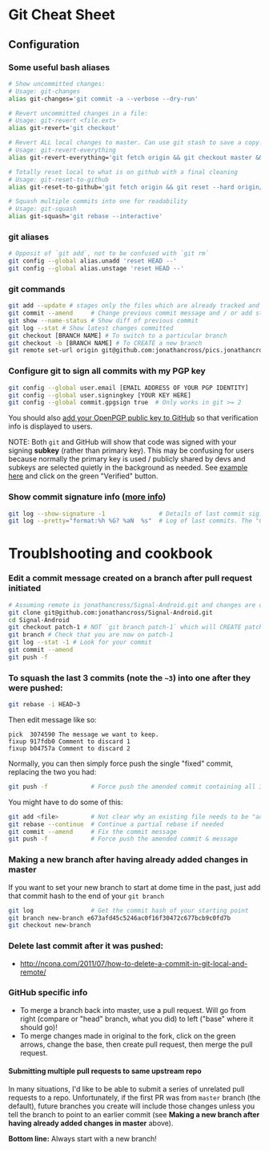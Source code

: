 Git Cheat Sheet
=======================

## Configuration

### Some useful bash aliases
```bash
# Show uncommitted changes:
# Usage: git-changes
alias git-changes='git commit -a --verbose --dry-run'

# Revert uncommitted changes in a file:
# Usage: git-revert <file.ext>
alias git-revert='git checkout'

# Revert ALL local changes to master. Can use git stash to save a copy.
# Usage: git-revert-everything
alias git-revert-everything='git fetch origin && git checkout master && git reset --hard origin/master'

# Totally reset local to what is on github with a final cleaning
# Usage: git-reset-to-github
alias git-reset-to-github='git fetch origin && git reset --hard origin/master && git clean -ffdx'

# Squash multiple commits into one for readability
# Usage: git-squash
alias git-squash='git rebase --interactive'
```

### git aliases
```bash
# Opposit of `git add`, not to be confused with `git rm`
git config --global alias.unadd 'reset HEAD --'
git config --global alias.unstage 'reset HEAD --'
```

### git commands
```bash
git add --update # stages only the files which are already tracked and not new
git commit --amend     # Change previous commit message and / or add staged files.
git show --name-status # Show diff of previous commit
git log --stat # Show latest changes committed
git checkout [BRANCH NAME] # To switch to a particular branch
git checkout -b [BRANCH NAME] # To CREATE a new branch
git remote set-url origin git@github.com:jonathancross/pics.jonathancross.com.git # Allow git push via ssh without password
```

### Configure git to sign all commits with my PGP key
```bash
git config --global user.email [EMAIL ADDRESS OF YOUR PGP IDENTITY]
git config --global user.signingkey [YOUR KEY HERE]
git config --global commit.gpgsign true  # Only works in git >= 2
```

You should also [add your OpenPGP public key to GitHub](https://github.com/settings/keys) so that verification info is displayed to users.

NOTE: Both `git` and GitHub will show that code was signed with your signing **subkey** (rather than primary key).  This may be confusing for users because normally the primary key is used / publicly shared by devs and subkeys are selected quietly in the background as needed.  See [example here](https://github.com/jonathancross/j-renamer/commit/e93093aa5d87a33b0758b1614c31d70aae7999ed) and click on the green "Verified" button.

### Show commit signature info ([more info](https://git-scm.com/book/en/v2/Git-Tools-Signing-Your-Work))
```bash
git log --show-signature -1               # Details of last commit sig.
git log --pretty="format:%h %G? %aN  %s"  # Log of last commits. The "G" means good signature, "N" means no sig.
```

Troublshooting and cookbook
==============================

### Edit a commit message created on a branch after pull request initiated
```bash
# Assuming remote is jonathancross/Signal-Android.git and changes are on branch patch-1
git clone git@github.com:jonathancross/Signal-Android.git
cd Signal-Android
git checkout patch-1 # NOT `git branch patch-1` which will CREATE patch-1!!!!!!!!!
git branch # Check that you are now on patch-1
git log --stat -1 # Look for your commit
git commit --amend
git push -f
```


### To squash the last 3 commits (note the `~3`) into one after they were pushed:
```bash
git rebase -i HEAD~3
```

Then edit message like so:
```
pick  3074590 The message we want to keep.
fixup 917fdb0 Comment to discard 1
fixup b04757a Comment to discard 2
```

Normally, you can then simply force push the single "fixed" commit, replacing the two you had:
```bash
git push -f            # Force push the amended commit containing all 3 changes under one commit.
```

You might have to do some of this:
```bash
git add <file>         # Not clear why an existing file needs to be "added", but this is the way to mark resolution of conflicts.
git rebase --continue  # Continue a partial rebase if needed
git commit --amend     # Fix the commit message
git push -f            # Force push the amended commit & message
```

### Making a new branch after having already added changes in master
If you want to set your new branch to start at dome time in the past, just add that commit hash to the end of your `git branch`
```bash
git log                # Get the commit hash of your starting point
git branch new-branch e673afd45c5246ac0f16f30472c677bcb9c0fd7b
git checkout new-branch
```

### Delete last commit after it was pushed:

* http://ncona.com/2011/07/how-to-delete-a-commit-in-git-local-and-remote/

### GitHub specific info
* To merge a branch back into master, use a pull request.  Will go from right (compare or "head" branch, what you did) to left ("base" where it should go)!
* To merge changes made in original to the fork, click on the green arrows, change the base, then create pull request, then merge the pull request.

#### Submitting multiple pull requests to same upstream repo
In many situations, I'd like to be able to submit a series of unrelated pull requests to a repo.
Unfortunately, if the first PR was from `master` branch (the default), future branches you create will include those changes unless you tell the branch to point to an earlier commit (see **Making a new branch after having already added changes in master** above).

**Bottom line:** Always start with a new branch!
